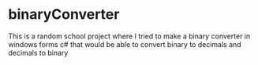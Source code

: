 # binaryConverter
This is a random school project where I tried to make a binary converter in windows forms c# that would be able to convert binary to decimals and decimals to binary
